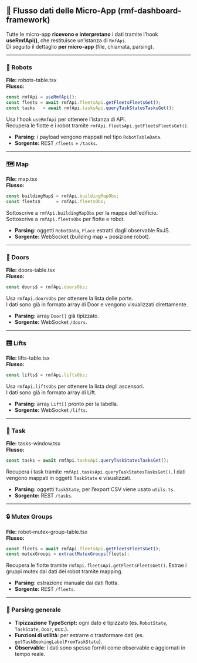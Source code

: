## 🧩 Flusso dati delle Micro-App (rmf-dashboard-framework)

Tutte le micro-app **ricevono e interpretano** i dati tramite l’hook **useRmfApi()**, che restituisce un’istanza di `RmfApi`.  
Di seguito il dettaglio **per micro-app** (file, chiamata, parsing).

---

### 🤖 Robots

**File:** robots-table.tsx  
**Flusso:**
```ts
const rmfApi = useRmfApi();
const fleets = await rmfApi.fleetsApi.getFleetsFleetsGet();
const tasks   = await rmfApi.tasksApi.queryTaskStatesTasksGet();
```

Usa l’hook `useRmfApi` per ottenere l’istanza di API.  
Recupera le flotte e i robot tramite `rmfApi.fleetsApi.getFleetsFleetsGet()`.

- **Parsing:** i payload vengono mappati nel tipo `RobotTableData`.  
- **Sorgente:** REST `/fleets` + `/tasks`.

---

### 🗺️ Map

**File:** map.tsx  
**Flusso:**
```ts
const buildingMap$ = rmfApi.buildingMapObs;
const fleets$      = rmfApi.fleetsObs;
```

Sottoscrive a `rmfApi.buildingMapObs` per la mappa dell’edificio.  
Sottoscrive a `rmfApi.fleetsObs` per flotte e robot.

- **Parsing:** oggetti `RobotData`, `Place` estratti dagli observable RxJS.  
- **Sorgente:** WebSocket (building map + posizione robot).

---

### 🚪 Doors

**File:** doors-table.tsx  
**Flusso:**
```ts
const doors$ = rmfApi.doorsObs;
```

Usa `rmfApi.doorsObs` per ottenere la lista delle porte.  
I dati sono già in formato array di Door e vengono visualizzati direttamente.

- **Parsing:** array `Door[]` già tipizzato.  
- **Sorgente:** WebSocket `/doors`.

---

### 🛗 Lifts

**File:** lifts-table.tsx  
**Flusso:**
```ts
const lifts$ = rmfApi.liftsObs;
```

Usa `rmfApi.liftsObs` per ottenere la lista degli ascensori.  
I dati sono già in formato array di Lift.

- **Parsing:** array `Lift[]` pronto per la tabella.  
- **Sorgente:** WebSocket `/lifts`.

---

### 📝 Task

**File:** tasks-window.tsx  
**Flusso:**
```ts
const tasks = await rmfApi.tasksApi.queryTaskStatesTasksGet();
```

Recupera i task tramite `rmfApi.tasksApi.queryTaskStatesTasksGet()`.
I dati vengono mappati in oggetti `TaskState` e visualizzati.

- **Parsing:** oggetti `TaskState`; per l’export CSV viene usato `utils.ts`.  
- **Sorgente:** REST `/tasks`.

---

### 🔒 Mutex Groups

**File:** robot-mutex-group-table.tsx  
**Flusso:**
```ts
const fleets = await rmfApi.fleetsApi.getFleetsFleetsGet();
const mutexGroups = extractMutexGroups(fleets);
```

Recupera le flotte tramite `rmfApi.fleetsApi.getFleetsFleetsGet()`.
Estrae i gruppi mutex dai dati dei robot tramite mapping.

- **Parsing:** estrazione manuale dai dati flotta.  
- **Sorgente:** REST `/fleets`.

---

### 🧰 Parsing generale
- **Tipizzazione TypeScript:** ogni dato è tipizzato (es. `RobotState`, `TaskState`, `Door`, ecc.).
- **Funzioni di utilità**: per estrarre o trasformare dati (es. `getTaskBookingLabelFromTaskState`).
- **Observable**: i dati sono spesso forniti come observable e aggiornati in tempo reale.